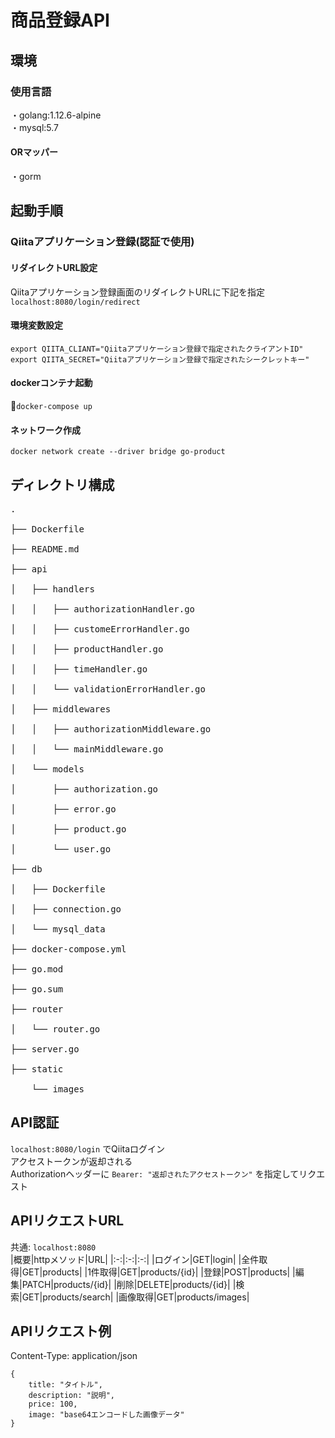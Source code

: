 # 商品登録API

## 環境
### 使用言語
・golang:1.12.6-alpine<br>
・mysql:5.7<br>
#### ORマッパー
・gorm

## 起動手順
### Qiitaアプリケーション登録(認証で使用)
#### リダイレクトURL設定
Qiitaアプリケーション登録画面のリダイレクトURLに下記を指定<br>
```localhost:8080/login/redirect```

#### 環境変数設定
```export QIITA_CLIANT="Qiitaアプリケーション登録で指定されたクライアントID"```<br>
```export QIITA_SECRET="Qiitaアプリケーション登録で指定されたシークレットキー"```

#### dockerコンテナ起動
```docker-compose up```<br>
#### ネットワーク作成<br>
```docker network create --driver bridge go-product```

## ディレクトリ構成
<pre>
.<br>
├── Dockerfile<br>
├── README.md<br>
├── api<br>
│   ├── handlers<br>
│   │   ├── authorizationHandler.go<br>
│   │   ├── customeErrorHandler.go<br>
│   │   ├── productHandler.go<br>
│   │   ├── timeHandler.go<br>
│   │   └── validationErrorHandler.go<br>
│   ├── middlewares<br>
│   │   ├── authorizationMiddleware.go<br>
│   │   └── mainMiddleware.go<br>
│   └── models<br>
│       ├── authorization.go<br>
│       ├── error.go<br>
│       ├── product.go<br>
│       └── user.go<br>
├── db<br>
│   ├── Dockerfile<br>
│   ├── connection.go<br>
│   └── mysql_data<br>
├── docker-compose.yml<br>
├── go.mod<br>
├── go.sum<br>
├── router<br>
│   └── router.go<br>
├── server.go<br>
├── static<br>
    └── images
</pre>

## API認証
```localhost:8080/login``` でQiitaログイン<br>
アクセストークンが返却される<br>
Authorizationヘッダーに ```Bearer: "返却されたアクセストークン"``` を指定してリクエスト

## APIリクエストURL
共通: ```localhost:8080```<br>
|概要|httpメソッド|URL|
|:-:|:-:|:-:|
|ログイン|GET|login|
|全件取得|GET|products|
|1件取得|GET|products/{id}|
|登録|POST|products|
|編集|PATCH|products/{id}|
|削除|DELETE|products/{id}|
|検索|GET|products/search|
|画像取得|GET|products/images|

## APIリクエスト例
Content-Type: application/json
```
{
    title: "タイトル",
    description: "説明",
    price: 100,
    image: "base64エンコードした画像データ"
}
```

